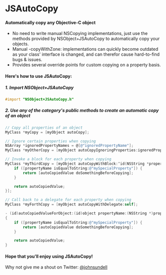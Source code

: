 JSAutoCopy
===================

#### Automatically copy any Objective-C object

* No need to write manual NSCopying implementations, just use the methods provided by NSObject+JSAutoCopy to automatically copy your objects.
* Manual -copyWithZone: implementations can quickly become outdated as your class' interface is changed, and can therefor cause hard-to-find bugs & issues.
* Provides several override points for custom copying on a property basis.

#### Here's how to use JSAutoCopy:

##### 1. Import NSObject+JSAutoCopy

```objective-c
#import "NSObject+JSAutoCopy.h"
```

##### 2. Use any of the category's public methods to create an automatic copy of an object

```objective-c
// Copy all properties of an object
MyClass *myCopy = [myObject autoCopy];

// Ignore certain properties when copying
NSArray *ignoredPropertyNames = @[@"ignoredPropertyName"];
MyClass *myOtherCopy = [myObject autoCopyIgnoringProperties:ignoredPropertyNames];

// Invoke a block for each property when copying
MyClass *myThirdCopy = [myObject autoCopyWithBlock:^id(NSString *propertyName, id autoCopiedValue) {
	if ([propertyName isEqualToString:@"mySpecialProperty"]) {
		return [autoCopiedValue doSomethingBeforeCopying];
	}

	return autoCopiedValue;
}];

// Call back to a delegate for each property when copying
MyClass *myForthCopy = [myObject autoCopyWithDelegate:self];

- (id)autoCopiedValueForObject:(id)object propertyName:(NSString *)propertyName autoCopiedValue:(id)autoCopiedValue
{
	if ([propertyName isEqualToString:@"mySpecialProperty"]) {
		return [autoCopiedValue doSomethingBeforeCopying];
	}

	return autoCopiedValue;
}
```

#### Hope that you'll enjoy using JSAutoCopy!

Why not give me a shout on Twitter: [@johnsundell](https://twitter.com/johnsundell)